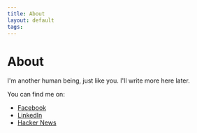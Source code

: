 ```yaml
---
title: About
layout: default
tags: 
---
```


# About

I'm another human being, just like you. I'll write more here later.

You can find me on:
* [Facebook](https://www.facebook.com/tedsanders)
* [LinkedIn](https://www.linkedin.com/in/tedsanders/)
* [Hacker News](https://news.ycombinator.com/threads?id=tedsanders)